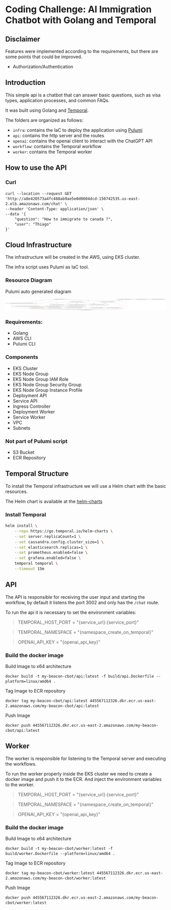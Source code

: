 # Coding Challenge: AI Immigration Chatbot with Golang and Temporal

## Disclaimer

Features were implemented according to the requirements, but there are some points that could be improved.

- Authorization/Authentication

## Introduction

This simple api is a chatbot that can answer basic questions, such as visa types, application processes, and common FAQs.

It was built using Golang and [Temporal](https://temporal.io/).

The folders are organized as follows:

- `infra`: contains the IaC to deploy the application using [Pulumi](https://www.pulumi.com/)
- `api`: contains the http server and the routes
- `openai`: contains the openai client to interact with the ChatGPT API
- `workflow`: contains the Temporal workflow
- `worker`: contains the Temporal worker

## How to use the API

### Curl

```
curl --location --request GET 'http://a8e420573a4fc488ab9ae5e0d0604dcd-150742535.us-east-2.elb.amazonaws.com/chat' \
--header 'Content-Type: application/json' \
--data '{
    "question": "How to immigrate to canada ?",
    "user": "Thiago"
}'
```

## Cloud Infrastructure

The infrastructure will be created in the AWS, using EKS cluster.

The infra script uses Pulumi as IaC tool.

### Resource Diagram

Pulumi auto generated diagram

![alt text](infra/diagram.svg)

### Requirements:

- Golang
- AWS CLI
- Pulumi CLI

### Components

- EKS Cluster
- EKS Node Group
- EKS Node Group IAM Role
- EKS Node Group Security Group
- EKS Node Group Instance Profile
- Deployment API
- Service API
- Ingress Controller
- Deployment Worker
- Service Worker
- VPC
- Subnets

### Not part of Pulumi script

- S3 Bucket
- ECR Repository

## Temporal Structure

To install the Temporal infrastructure we will use a Helm chart with the basic resources.

The Helm chart is available at the [helm-charts](https://github.com/temporalio/helm-charts)

### Install Temporal

```bash
helm install \
    --repo https://go.temporal.io/helm-charts \
    --set server.replicaCount=1 \
    --set cassandra.config.cluster_size=1 \
    --set elasticsearch.replicas=1 \
    --set prometheus.enabled=false \
    --set grafana.enabled=false \
    temporal temporal \
    --timeout 15m
```

## API

The API is responsible for receiving the user input and starting the workflow, by default it listens the port 3002 and only has the `/chat` route.

To run the api it is necessary to set the environment variables:

> TEMPORAL_HOST_PORT = "{service_url}:{service_port}"

> TEMPORAL_NAMESPACE = "{namespace_create_on_temporal}"
 
> OPENAI_API_KEY = "{openai_api_key}"

### Build the docker image

Build Image to x64 architecture
```
docker build -t my-beacon-cbot/api:latest -f build/api.Dockerfile --platform=linux/amd64 .
```

Tag Image to ECR repository
```
docker tag my-beacon-cbot/api:latest 445567112326.dkr.ecr.us-east-2.amazonaws.com/my-beacon-cbot/api:latest
```

Push Image
```
docker push 445567112326.dkr.ecr.us-east-2.amazonaws.com/my-beacon-cbot/api:latest
```

## Worker

The worker is responsible for listening to the Temporal server and executing the workflows.

To run the worker properly inside the EKS cluster we need to create a docker image and push it to the ECR.
And inject the environment variables to the worker.


> TEMPORAL_HOST_PORT = "{service_url}:{service_port}"

> TEMPORAL_NAMESPACE = "{namespace_create_on_temporal}"

> OPENAI_API_KEY = "{openai_api_key}"

### Build the docker image

Build Image to x64 architecture
````
docker build -t my-beacon-cbot/worker:latest -f build/worker.Dockerfile --platform=linux/amd64 .
````

Tag Image to ECR repository
````
docker tag my-beacon-cbot/worker:latest 445567112326.dkr.ecr.us-east-2.amazonaws.com/my-beacon-cbot/worker:latest
````

Push Image
```
docker push 445567112326.dkr.ecr.us-east-2.amazonaws.com/my-beacon-cbot/worker:latest
```

